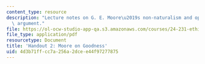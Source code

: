```yaml
---
content_type: resource
description: "Lecture notes on G. E. Moore\u2019s non-naturalism and open question\
  \ argument."
file: https://ol-ocw-studio-app-qa.s3.amazonaws.com/courses/24-231-ethics-fall-2009/4d3b71ffcc7a256a2dcee44f97277875_MIT24_231F09_lec03.pdf
file_type: application/pdf
resourcetype: Document
title: 'Handout 2: Moore on Goodness'
uid: 4d3b71ff-cc7a-256a-2dce-e44f97277875
---
```

